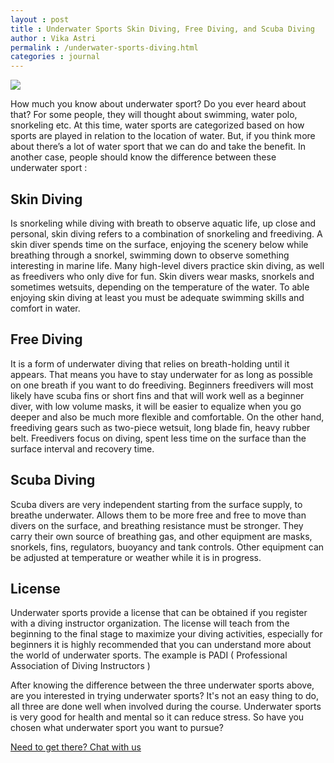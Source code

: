 ```yaml
---
layout : post
title : Underwater Sports Skin Diving, Free Diving, and Scuba Diving
author : Vika Astri 
permalink : /underwater-sports-diving.html
categories : journal 
---
```


<img src="https://imgur.com/gmva8Jv" class="img-responsive post-feat-img" />

How much you know about underwater sport? Do you ever heard about that? For some people, they will thought about swimming, water polo, snorkeling etc. At this time, water sports are categorized based on how sports are played in relation to the location of water. But, if you think more about there’s a lot of water sport that we can do and take the benefit. In another case, people should know the difference between these underwater sport :

## Skin Diving
Is snorkeling while diving with breath to observe aquatic life, up close and personal, skin diving refers to a combination of snorkeling and freediving. A skin diver spends time on the surface, enjoying the scenery below while breathing through a snorkel, swimming down to observe something interesting in marine life. Many high-level divers practice skin diving, as well as freedivers who only dive for fun. Skin divers wear masks, snorkels and sometimes wetsuits, depending on the temperature of the water. To able enjoying skin diving at least you must be adequate swimming skills and comfort in water.

## Free Diving
It is a form of underwater diving that relies on breath-holding until it appears. That means you have to stay underwater for as long as possible on one breath if you want to do freediving. Beginners freedivers will most likely have scuba fins or short fins and that will work well as a beginner diver, with low volume masks, it will be easier to equalize when you go deeper and also be much more flexible and comfortable. On the other hand, freediving gears such as two-piece wetsuit, long blade fin, heavy rubber belt. Freedivers focus on diving, spent less time on the surface than the surface interval and recovery time.

## Scuba Diving
Scuba divers are very independent starting from the surface supply, to breathe underwater. Allows them to be more free and free to move than divers on the surface, and breathing resistance must be stronger. They carry their own source of breathing gas, and other equipment are masks, snorkels, fins, regulators, buoyancy and tank controls. Other equipment can be adjusted at temperature or weather while it is in progress.

## License
Underwater sports provide a license that can be obtained if you register with a diving instructor organization. The license will teach from the beginning to the final stage to maximize your diving activities, especially for beginners it is highly recommended that you can understand more about the world of underwater sports. The example is PADI ( Professional Association of Diving Instructors )

After knowing the difference between the three underwater sports above, are you interested in trying underwater sports? It's not an easy thing to do, all three are done well when involved during the course. Underwater sports is very good for health and mental so it can reduce stress. So have you chosen what underwater sport you want to pursue?

<a href="https://web.whatsapp.com/send?phone={{site.wa}}&text=Hi%20E-Nyelam,%20i%20need%20info%20for%20dive%20spot" class="cta--in--page">Need to get there? Chat with us</a>
